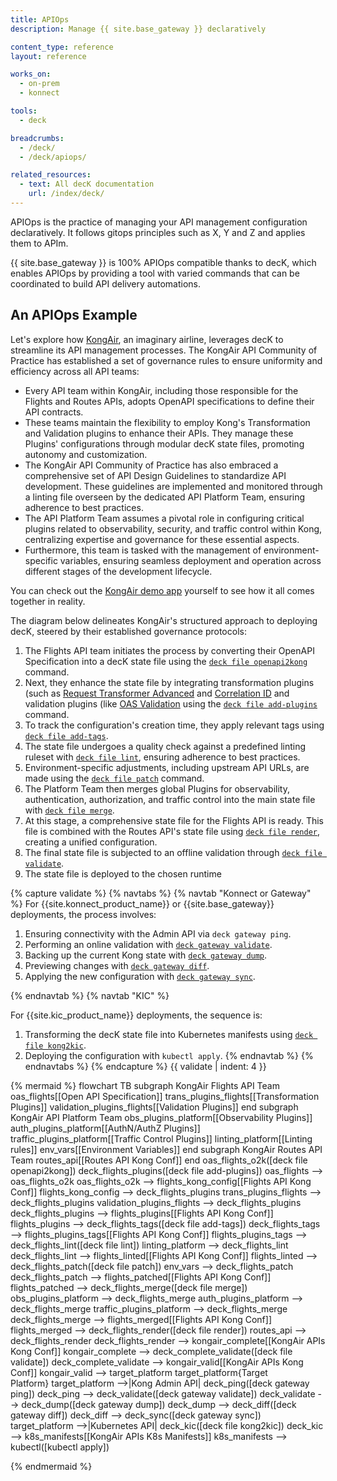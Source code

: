 ```yaml
---
title: APIOps
description: Manage {{ site.base_gateway }} declaratively

content_type: reference
layout: reference

works_on:
  - on-prem
  - konnect

tools:
  - deck

breadcrumbs:
  - /deck/
  - /deck/apiops/

related_resources:
  - text: All decK documentation
    url: /index/deck/
---
```


APIOps is the practice of managing your API management configuration declaratively. It follows gitops principles such as X, Y and Z and applies them to APIm.

{{ site.base_gateway }} is 100% APIOps compatible thanks to decK, which enables APIOps by providing a tool with varied commands that can be coordinated to build API delivery automations.

## An APIOps Example

Let's explore how [KongAir](https://github.com/Kong/KongAir), an imaginary airline, leverages decK to streamline its API management processes. The KongAir API Community of Practice has established a set of governance rules to ensure uniformity and efficiency across all API teams:

- Every API team within KongAir, including those responsible for the Flights and Routes APIs, adopts OpenAPI specifications to define their API contracts.
- These teams maintain the flexibility to employ Kong's Transformation and Validation plugins to enhance their APIs. They manage these Plugins' configurations through modular decK state files, promoting autonomy and customization.
- The KongAir API Community of Practice has also embraced a comprehensive set of API Design Guidelines to standardize API development. These guidelines are implemented and monitored through a linting file overseen by the dedicated API Platform Team, ensuring adherence to best practices.
- The API Platform Team assumes a pivotal role in configuring critical plugins related to observability, security, and traffic control within Kong, centralizing expertise and governance for these essential aspects.
- Furthermore, this team is tasked with the management of environment-specific variables, ensuring seamless deployment and operation across different stages of the development lifecycle.

You can check out the [KongAir demo app](https://github.com/Kong/KongAir) yourself to see how it all comes together in reality.

The diagram below delineates KongAir's structured approach to deploying decK, steered by their established governance protocols:

1. The Flights API team initiates the process by converting their OpenAPI Specification into a decK state file using the [`deck file openapi2kong`](/deck/file/openapi2kong/) command.
2. Next, they enhance the state file by integrating transformation plugins (such as [Request Transformer Advanced](/plugins/request-transformer-advanced/) and [Correlation ID](/plugins/correlation-id/) and validation plugins (like [OAS Validation](/plugins/oas-validation/) using the [`deck file add-plugins`](/deck/file/manipulation/plugins/) command.
3. To track the configuration's creation time, they apply relevant tags using [`deck file add-tags`](/deck/file/manipulation/tags/).
4. The state file undergoes a quality check against a predefined linting ruleset with [`deck file lint`](/deck/file/lint/), ensuring adherence to best practices.
5. Environment-specific adjustments, including upstream API URLs, are made using the [`deck file patch`](/deck/file/manipulation/patch/) command.
6. The Platform Team then merges global Plugins for observability, authentication, authorization, and traffic control into the main state file with [`deck file merge`](/deck/file/merge/).
7. At this stage, a comprehensive state file for the Flights API is ready. This file is combined with the Routes API's state file using [`deck file render`](/deck/file/render/), creating a unified configuration.
8. The final state file is subjected to an offline validation through [`deck file validate`](/deck/file/validate/).
9. The state file is deployed to the chosen runtime

{% capture validate %}
{% navtabs %}
{% navtab "Konnect or Gateway" %}
For {{site.konnect_product_name}} or {{site.base_gateway}} deployments, the process involves:

1. Ensuring connectivity with the Admin API via `deck gateway ping`.
2. Performing an online validation with [`deck gateway validate`](/deck/gateway/validate/).
3. Backing up the current Kong state with [`deck gateway dump`](/deck/gateway/dump/).
4. Previewing changes with [`deck gateway diff`](/deck/gateway/diff/).
5. Applying the new configuration with [`deck gateway sync`](/deck/gateway/sync/).

{% endnavtab %}
{% navtab "KIC" %}

For {{site.kic_product_name}} deployments, the sequence is:

1.  Transforming the decK state file into Kubernetes manifests using [`deck file kong2kic`](/deck/file/kong2kic/).
2.  Deploying the configuration with `kubectl apply`.
    {% endnavtab %}
    {% endnavtabs %}
    {% endcapture %}
    {{ validate | indent: 4 }}

<!--vale off-->

{% mermaid %}
flowchart TB
subgraph KongAir Flights API Team
oas_flights[[Open API Specification]]
trans_plugins_flights[[Transformation Plugins]]
validation_plugins_flights[[Validation Plugins]]
end
subgraph KongAir API Platform Team
obs_plugins_platform[[Observability Plugins]]
auth_plugins_platform[[AuthN/AuthZ Plugins]]
traffic_plugins_platform[[Traffic Control Plugins]]
linting_platform[[Linting rules]]
env_vars[[Environment Variables]]
end
subgraph KongAir Routes API Team
routes_api[[Routes API Kong Conf]]
end
oas_flights_o2k([deck file openapi2kong])
deck_flights_plugins([deck file add-plugins])
oas_flights --> oas_flights_o2k
oas_flights_o2k --> flights_kong_config[[Flights API Kong Conf]]
flights_kong_config --> deck_flights_plugins
trans_plugins_flights --> deck_flights_plugins
validation_plugins_flights --> deck_flights_plugins
deck_flights_plugins --> flights_plugins[[Flights API Kong Conf]]
flights_plugins --> deck_flights_tags([deck file add-tags])
deck_flights_tags --> flights_plugins_tags[[Flights API Kong Conf]]
flights_plugins_tags --> deck_flights_lint([deck file lint])
linting_platform --> deck_flights_lint
deck_flights_lint --> flights_linted[[Flights API Kong Conf]]
flights_linted --> deck_flights_patch([deck file patch])
env_vars --> deck_flights_patch
deck_flights_patch --> flights_patched[[Flights API Kong Conf]]
flights_patched --> deck_flights_merge([deck file merge])
obs_plugins_platform --> deck_flights_merge
auth_plugins_platform --> deck_flights_merge
traffic_plugins_platform --> deck_flights_merge
deck_flights_merge --> flights_merged[[Flights API Kong Conf]]
flights_merged --> deck_flights_render([deck file render])
routes_api --> deck_flights_render
deck_flights_render --> kongair_complete[[KongAir APIs Kong Conf]]
kongair_complete --> deck_complete_validate([deck file validate])
deck_complete_validate --> kongair_valid[[KongAir APIs Kong Conf]]
kongair_valid --> target_platform
target_platform{Target<br/>Platform}
target_platform -->|Kong Admin API| deck_ping([deck gateway ping])
deck_ping --> deck_validate([deck gateway validate])
deck_validate --> deck_dump([deck gateway dump])
deck_dump --> deck_diff([deck gateway diff])
deck_diff --> deck_sync([deck gateway sync])
target_platform -->|Kubernetes API| deck_kic([deck file kong2kic])
deck_kic --> k8s_manifests[[KongAir APIs K8s Manifests]]
k8s_manifests --> kubectl([kubectl apply])

{% endmermaid %}

<!--vale on-->
